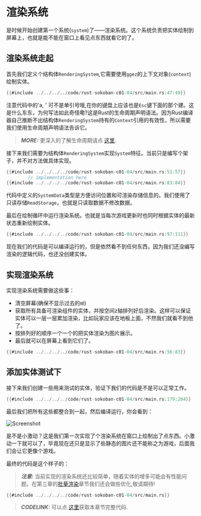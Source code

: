 # 渲染系统

是时候开始创建第一个系统(`system`)了——渲染系统。这个系统负责把实体绘制到屏幕上，也就是能不能在窗口上看见点东西就看它的了。

## 渲染系统走起
首先我们定义个结构体`RenderingSystem`,它需要使用`ggez`的上下文对象(`context`)绘制实体。

```rust
{{#include ../../../../code/rust-sokoban-c01-04/src/main.rs:47:49}}
```

注意代码中的&apos;a, &apos; 可不是单引号哦,在你的键盘上应该也是`Esc`键下面的那个建。这是什么东东，为何写法如此奇怪嘞?这是Rust的生命周期声明语法。因为Rust编译器自己推断不出结构体`RenderingSystem`持有的`Context`引用的有效性，所以需要我们使用生命周期声明语法告诉它。

> **_MORE:_**  更深入的了解生命周期请点 [这里](https://doc.rust-lang.org/book/ch10-03-lifetime-syntax.html).

接下来我们需要为结构体`RenderingSystem`实现`System`特征。当前只是编写个架子，并不对方法做具体实现。

```rust
{{#include ../../../../code/rust-sokoban-c01-04/src/main.rs:51:57}}
        // implementation here
{{#include ../../../../code/rust-sokoban-c01-04/src/main.rs:83:84}}
```

代码中定义的`SystemData`类型是方便访问位置和可渲染存储信息的。我们使用了只读存储`ReadStorage`，也就是只读取数据不修改数据。

最后在绘制循环中运行渲染系统。也就是当每次游戏更新时也同时根据实体的最新状态重新绘制实体。

```rust
{{#include ../../../../code/rust-sokoban-c01-04/src/main.rs:97:111}}
```

现在我们的代码是可以编译运行的，但是依然看不到任何东西，因为我们还没编写渲染的逻辑代码，也还没创建实体。

## 实现渲染系统

实现渲染系统需要做这些事：

* 清空屏幕(确保不显示过去的`帧`)
* 获取所有具备可渲染组件的实体，并按空间z轴排列好后渲染。这样可以保证实体可以一层一层累加渲染，比如玩家应该在地板上面，不然我们就看不到他了。
* 按排列好的顺序一个一个的把实体渲染为图片展示。
* 最后就可以在屏幕上看到它们了。

```rust
{{#include ../../../../code/rust-sokoban-c01-04/src/main.rs:56:83}}
```

## 添加实体测试下

接下来我们创建一些用来测试的实体，验证下我们的代码是不是可以正常工作。

```rust
{{#include ../../../../code/rust-sokoban-c01-04/src/main.rs:179:204}}
```

最后我们把所有这些都整合到一起，然后编译运行，你会看到：

![Screenshot](../images/rendering.png)

是不是小激动？这是我们第一次实现了个渲染系统在窗口上绘制出了点东西。小激动一下就可以了，毕竟现在还只是显示了些静态的图片还不能称之为游戏，后面我们会让它更像个游戏。

最终的代码是这个样子的：

> **_注意:_**  当前实现的渲染系统还比较简单，随着实体的增多可能会有性能问题。在第三章的[批量渲染](/c03-04-batch-rendering.html)章节我们还会做些优化,敬请期待!


```rust
{{#include ../../../../code/rust-sokoban-c01-04/src/main.rs}}
```

> **_CODELINK:_**  可以点 [这里](https://github.com/iolivia/rust-sokoban/tree/master/code/rust-sokoban-c01-04)获取本章节完整代码.

